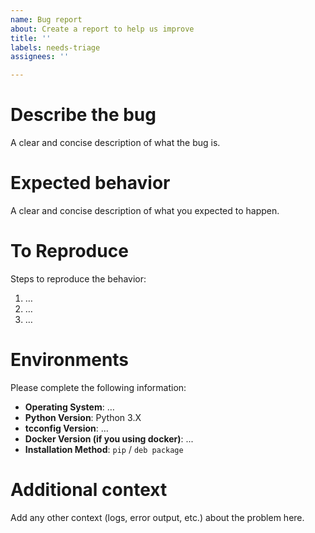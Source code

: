 ```yaml
---
name: Bug report
about: Create a report to help us improve
title: ''
labels: needs-triage
assignees: ''

---
```


# Describe the bug
A clear and concise description of what the bug is.


# Expected behavior
A clear and concise description of what you expected to happen.


# To Reproduce
Steps to reproduce the behavior:

1. …
2. …
3. …


# Environments
Please complete the following information:

- **Operating System**: …
- **Python Version**: Python 3.X
- **tcconfig Version**: …
- **Docker Version (if you using docker)**: ...
- **Installation Method**: `pip` / `deb package`


# Additional context
Add any other context (logs, error output, etc.) about the problem here.
